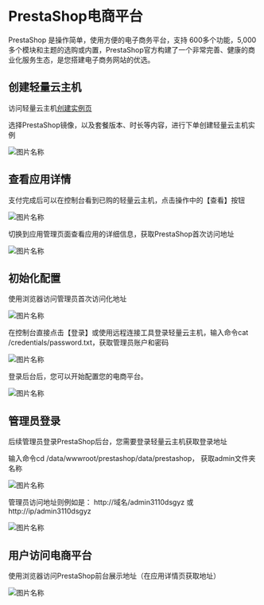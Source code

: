 # PrestaShop电商平台

PrestaShop 是操作简单，使用方便的电子商务平台，支持 600多个功能，5,000多个模块和主题的选购或内置，PrestaShop官方构建了一个非常完善、健康的商业化服务生态，是您搭建电子商务网站的优选。


## 创建轻量云主机

访问轻量云主机[创建实例页](https://lavm-console.jdcloud.com/lavm/create)

选择PrestaShop镜像，以及套餐版本、时长等内容，进行下单创建轻量云主机实例

![图片名称](https://img1.jcloudcs.com/image/docs/8.png)



## 查看应用详情

支付完成后可以在控制台看到已购的轻量云主机，点击操作中的【查看】按钮

![图片名称](https://img1.jcloudcs.com/image/docs/1.png)


切换到应用管理页面查看应用的详细信息，获取PrestaShop首次访问地址

![图片名称](https://img1.jcloudcs.com/image/docs/2.png)





## 初始化配置

使用浏览器访问管理员首次访问化地址


![图片名称](https://img1.jcloudcs.com/image/docs/10.png)


在控制台直接点击【登录】或使用远程连接工具登录轻量云主机，输入命令cat /credentials/password.txt，获取管理员账户和密码


![图片名称](https://img1.jcloudcs.com/image/docs/10.png)


登录后台后，您可以开始配置您的电商平台。

![图片名称](https://img1.jcloudcs.com/image/docs/10.png)




## 管理员登录 

后续管理员登录PrestaShop后台，您需要登录轻量云主机获取登录地址

输入命令cd /data/wwwroot/prestashop/data/prestashop， 获取admin文件夹名称

![图片名称](https://img1.jcloudcs.com/image/docs/10.png)

管理员访问地址则例如是： http://域名/admin3110dsgyz 或 http://ip/admin3110dsgyz

![图片名称](https://img1.jcloudcs.com/image/docs/10.png)


## 用户访问电商平台

使用浏览器访问PrestaShop前台展示地址（在应用详情页获取地址）

![图片名称](https://img1.jcloudcs.com/image/docs/10.png)


